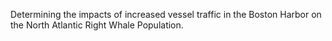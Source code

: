 Determining the impacts of increased vessel traffic in the Boston Harbor on the North Atlantic Right Whale Population. 
